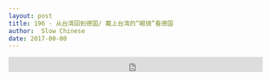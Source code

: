 ```yaml
---
layout: post
title: 196 - 从台湾回到德国/ 戴上台湾的“眼镜”看德国
author:  Slow Chinese
date: 2017-00-00
---
```


<iframe src="https://archive.org/embed/slowchinese_201909/Slow_Chinese_196.mp3" width="500" height="30" frameborder="0" webkitallowfullscreen="true" mozallowfullscreen="true" allowfullscreen></iframe>

